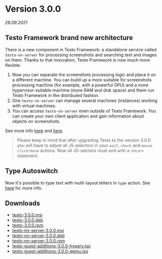 # Version 3.0.0
*28.09.2021*

## Testo Framework brand new architecture

There is a new component in Testo Framework: a standalone service called `testo-nn-server` for processing screenshots and searching text and images on them. Thanks to that innovation, Testo Framework is now much more flexible:

1. Now you can separate the screenshots processing logic and place it on a different machine. You can build up a more suitable for screenshots processing machine (for example, with a powerful GPU) and a more hypervisor-suitable machine (more RAM and disk space) and them run Testo Framework in the distributed fashion.
2. One `testo-nn-server` can manage several machines (instances) working with virtual machines.
3. You can access `testo-nn-server` even outside of Testo Framework. You can create your own client application and gain information about objects on screenshots.

See more info [here](/en/docs/getting_started/architecture) and [here](/en/docs/nn_service/general).

> Please keep in mind that after upgrading Testo to the version 3.0.0 you will have to adjust all JS selectors in your `wait`, `check` and `mouse click/move` actions. Now all JS-selctors must end with a `return` statement.

## Type Autoswitch

Now it's possible to type text with multi-layout letters in `type` action. See [here](/en/docs/lang/actions_vm#type) for more info.

## Downloads

- [testo-3.0.0.msi](https://testo-lang.ru/storage/dist/v3.0.0/testo-3.0.0.msi)
- [testo-3.0.0.deb](https://testo-lang.ru/storage/dist/v3.0.0/testo-3.0.0.deb)
- [testo-3.0.0.rpm](https://testo-lang.ru/storage/dist/v3.0.0/testo-3.0.0.rpm)
- [testo-nn-server-3.0.0.msi](https://testo-lang.ru/storage/dist/v3.0.0/testo-nn-server-3.0.0.msi)
- [testo-nn-server-3.0.0.deb](https://testo-lang.ru/storage/dist/v3.0.0/testo-nn-server-3.0.0.deb)
- [testo-nn-server-3.0.0.rpm](https://testo-lang.ru/storage/dist/v3.0.0/testo-nn-server-3.0.0.rpm)
- [testo-guest-additions-3.0.0-hyperv.iso](https://testo-lang.ru/storage/dist/v3.0.0/testo-guest-additions-3.0.0-hyperv.iso)
- [testo-guest-additions-3.0.0-qemu.iso](https://testo-lang.ru/storage/dist/v3.0.0/testo-guest-additions-3.0.0-qemu.iso)
